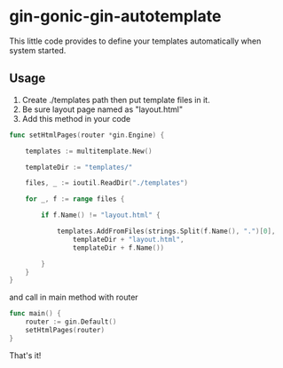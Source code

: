# gin-gonic-gin-autotemplate
This little code provides to define your templates automatically when system started.

## Usage
 1. Create ./templates path then put template files in it.
 2. Be sure layout page named as "layout.html" 
 3. Add this method in your code 
 
``` go
func setHtmlPages(router *gin.Engine) {

	templates := multitemplate.New()

	templateDir := "templates/"

	files, _ := ioutil.ReadDir("./templates")

	for _, f := range files {

		if f.Name() != "layout.html" {

			templates.AddFromFiles(strings.Split(f.Name(), ".")[0],
				templateDir + "layout.html",
				templateDir + f.Name())

		}
	}
}
```

and call in main method with router

``` go
func main() {
	router := gin.Default()
	setHtmlPages(router)
}
```
 
That's it! 

